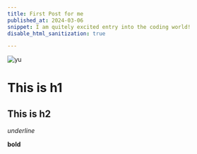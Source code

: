 ```yaml
---
title: First Post for me
published_at: 2024-03-06
snippet: I am quitely excited entry into the coding world!
disable_html_sanitization: true

---
```


![yu](/24/yu.jpg)


# This is h1

## This is h2

_underline_

**bold**

